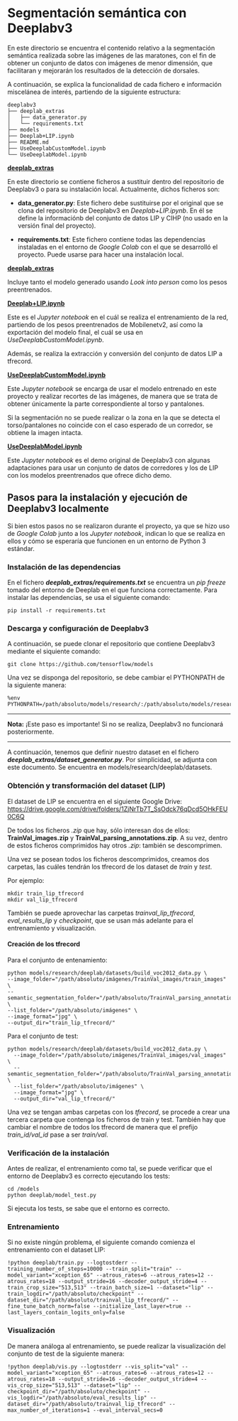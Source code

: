 # Segmentación semántica con Deeplabv3

En este directorio se encuentra el contenido relativo a la segmentación semántica realizada sobre las imágenes de las maratones, con el fin de obtener un conjunto de datos con imágenes de menor dimensión, que facilitaran y mejorarán los resultados de la detección de dorsales.

A continuación, se explica la funcionalidad de cada fichero e información miscelánea de interés, partiendo de la siguiente estructura:

    deeplabv3
    ├── deeplab_extras
    │   ├── data_generator.py
    │   └── requirements.txt
    ├── models
    ├── Deeplab+LIP.ipynb
    ├── README.md
    ├── UseDeeplabCustomModel.ipynb
    └── UseDeeplabModel.ipynb

<ins>**deeplab_extras**</ins>

En este directorio se contiene ficheros a sustituir dentro del repositorio de Deeplabv3 o para su instalación local. Actualmente, dichos ficheros son:

* **data_generator.py**: Este fichero debe sustituirse por el original que se clona del repositorio de Deeplabv3 en *Deeplab+LIP.ipynb*. En él se define la informaciónb del conjunto de datos LIP y CIHP (no usado en la versión final del proyecto).

* **requirements.txt**: Este fichero contiene todas las dependencias instaladas en el entorno de *Google Colab* con el que se desarrolló el proyecto. Puede usarse para hacer una instalación local.

<ins>**deeplab_extras**</ins>

Incluye tanto el modelo generado usando *Look into person* como los pesos preentrenados.

<ins>**Deeplab+LIP.ipynb**</ins>

Este es el *Jupyter notebook* en el cuál se realiza el entrenamiento de la red, partiendo de los pesos preentrenados de Mobilenetv2, así como la exportación del modelo final, el cuál se usa en *UseDeeplabCustomModel.ipynb*.

Además, se realiza la extracción y conversión del conjunto de datos LIP a tfrecord.

<ins>**UseDeeplabCustomModel.ipynb**</ins>

Este *Jupyter notebook* se encarga de usar el modelo entrenado en este proyecto y realizar recortes de las imágenes, de manera que se trata de obtener únicamente la parte correspondiente al torso y pantalones.

Si la segmentación no se puede realizar o la zona en la que se detecta el torso/pantalones no coincide con el caso esperado de un corredor, se obtiene la imagen intacta.

<ins>**UseDeeplabModel.ipynb**</ins>

Este *Jupyter notebook* es el demo original de Deeplabv3 con algunas adaptaciones para usar un conjunto de datos de corredores y los de LIP con los modelos preentrenados que ofrece dicho demo.

## Pasos para la instalación y ejecución de Deeplabv3 localmente

Si bien estos pasos no se realizaron durante el proyecto, ya que se hizo uso de *Google Colab* junto a los *Jupyter notebook*, indican lo que se realiza en ellos y cómo se esperaría que funcionen en un entorno de Python 3 estándar.

### Instalación de las dependencias

En el fichero ***deeplab_extras/requirements.txt*** se encuentra un *pip freeze* tomado del entorno de Deeplab en el que funciona correctamente. Para instalar las dependencias, se usa el siguiente comando:

    pip install -r requirements.txt

### Descarga y configuración de Deeplabv3

A continuación, se puede clonar el repositorio que contiene Deeplabv3 mediante el siquiente comando:

    git clone https://github.com/tensorflow/models

Una vez se disponga del repositorio, se debe cambiar el PYTHONPATH de la siguiente manera:

    %env PYTHONPATH=/path/absoluto/models/research/:/path/absoluto/models/research/deeplab:/path/absoluto/models/research/slim:/env/python

---
**Nota:** ¡Este paso es importante! Si no se realiza, Deeplabv3 no funcionará posteriormente.

---

A continuación, tenemos que definir nuestro dataset en el fichero ***deeplab_extras/dataset_generator.py***. Por simplicidad, se adjunta con este documento. Se encuentra en models/research/deeplab/datasets.

### Obtención y transformación del dataset (LIP)

El dataset de LIP se encuentra en el siguiente Google Drive: https://drive.google.com/drive/folders/1ZjNrTb7T_SsOdck76qDcd5OHkFEU0C6Q

De todos los ficheros *.zip* que hay, sólo interesan dos de ellos: **TrainVal_images.zip** y **TrainVal_parsing_annotations.zip**. A su vez, dentro de estos ficheros comprimidos hay otros *.zip*: también se descomprimen.

Una vez se posean todos los ficheros descomprimidos, creamos dos carpetas, las cuáles tendrán los tfrecord de los dataset de *train* y *test*.

Por ejemplo:

    mkdir train_lip_tfrecord
    mkdir val_lip_tfrecord

También se puede aprovechar las carpetas *trainval_lip_tfrecord*, *eval_results_lip* y *checkpoint*, que se usan más adelante para el entrenamiento y visualización.

#### Creación de los tfrecord

Para el conjunto de entenamiento:

    python models/research/deeplab/datasets/build_voc2012_data.py \
    --image_folder="/path/absoluto/imágenes/TrainVal_images/train_images" \
    --semantic_segmentation_folder="/path/absoluto/TrainVal_parsing_annotations/train_segmentations" \
    --list_folder="/path/absoluto/imágenes" \
    --image_format="jpg" \
    --output_dir="train_lip_tfrecord/"

Para el conjunto de test:

    python models/research/deeplab/datasets/build_voc2012_data.py \
      --image_folder="/path/absoluto/imágenes/TrainVal_images/val_images" \
      --semantic_segmentation_folder="/path/absoluto/TrainVal_parsing_annotations/val_segmentations" \
      --list_folder="/path/absoluto/imágenes" \
      --image_format="jpg" \
      --output_dir="val_lip_tfrecord/"

Una vez se tengan ambas carpetas con los *tfrecord*, se procede a crear una tercera carpeta que contenga los ficheros de train y test. También hay que cambiar el nombre de todos los tfrecord de manera que el prefijo *train_id/val_id* pase a ser *train/val*.


### Verificación de la instalación

Antes de realizar, el entrenamiento como tal, se puede verificar que el entorno de Deeplabv3 es correcto ejecutando los tests:

    cd /models
    python deeplab/model_test.py

Si ejecuta los tests, se sabe que el entorno es correcto.

### Entrenamiento

Si no existe ningún problema, el siguiente comando comienza el entrenamiento con el dataset LIP:

    !python deeplab/train.py --logtostderr --training_number_of_steps=10000 --train_split="train" --model_variant="xception_65" --atrous_rates=6 --atrous_rates=12 --atrous_rates=18 --output_stride=16 --decoder_output_stride=4 --train_crop_size="513,513" --train_batch_size=1 --dataset="lip" --train_logdir="/path/absoluto/checkpoint" --dataset_dir="/path/absoluto/trainval_lip_tfrecord/" --fine_tune_batch_norm=false --initialize_last_layer=true --last_layers_contain_logits_only=false

### Visualización

De manera análoga al entrenamiento, se puede realizar la visualización del conjunto de test de la siguiente manera:

    !python deeplab/vis.py --logtostderr --vis_split="val" --model_variant="xception_65" --atrous_rates=6 --atrous_rates=12 --atrous_rates=18 --output_stride=16 --decoder_output_stride=4 --vis_crop_size="513,513" --dataset="lip" --checkpoint_dir="/path/absoluto/checkpoint" --vis_logdir="/path/absoluto/eval_results_lip" --dataset_dir="/path/absoluto/trainval_lip_tfrecord" --max_number_of_iterations=1 --eval_interval_secs=0
